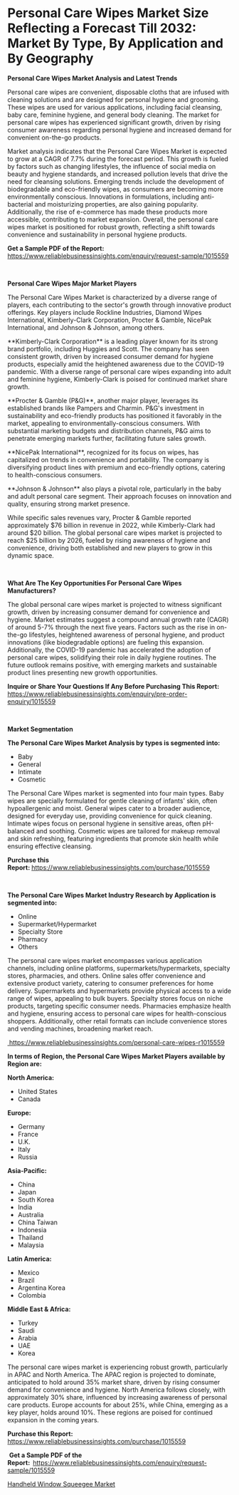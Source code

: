 <p><h1>Personal Care Wipes Market Size Reflecting a Forecast Till 2032: Market By Type, By Application and By Geography</h1></p><p><strong>Personal Care Wipes Market Analysis and Latest Trends</strong></p>
<p><p>Personal care wipes are convenient, disposable cloths that are infused with cleaning solutions and are designed for personal hygiene and grooming. These wipes are used for various applications, including facial cleansing, baby care, feminine hygiene, and general body cleaning. The market for personal care wipes has experienced significant growth, driven by rising consumer awareness regarding personal hygiene and increased demand for convenient on-the-go products.</p><p>Market analysis indicates that the Personal Care Wipes Market is expected to grow at a CAGR of 7.7% during the forecast period. This growth is fueled by factors such as changing lifestyles, the influence of social media on beauty and hygiene standards, and increased pollution levels that drive the need for cleansing solutions. Emerging trends include the development of biodegradable and eco-friendly wipes, as consumers are becoming more environmentally conscious. Innovations in formulations, including anti-bacterial and moisturizing properties, are also gaining popularity. Additionally, the rise of e-commerce has made these products more accessible, contributing to market expansion. Overall, the personal care wipes market is positioned for robust growth, reflecting a shift towards convenience and sustainability in personal hygiene products.</p></p>
<p><strong>Get a Sample PDF of the Report:&nbsp;</strong> <a href="https://www.reliablebusinessinsights.com/enquiry/request-sample/1015559?utm_campaign=3439&utm_medium=2&utm_source=Github&utm_content=ia&utm_term=04042025&utm_id=personal-care-wipes">https://www.reliablebusinessinsights.com/enquiry/request-sample/1015559</a></p>
<p>&nbsp;</p>
<p><strong>Personal Care Wipes Major Market Players</strong></p>
<p><p>The Personal Care Wipes Market is characterized by a diverse range of players, each contributing to the sector's growth through innovative product offerings. Key players include Rockline Industries, Diamond Wipes International, Kimberly-Clark Corporation, Procter & Gamble, NicePak International, and Johnson & Johnson, among others.</p><p>**Kimberly-Clark Corporation** is a leading player known for its strong brand portfolio, including Huggies and Scott. The company has seen consistent growth, driven by increased consumer demand for hygiene products, especially amid the heightened awareness due to the COVID-19 pandemic. With a diverse range of personal care wipes expanding into adult and feminine hygiene, Kimberly-Clark is poised for continued market share growth.</p><p>**Procter & Gamble (P&G)**, another major player, leverages its established brands like Pampers and Charmin. P&G's investment in sustainability and eco-friendly products has positioned it favorably in the market, appealing to environmentally-conscious consumers. With substantial marketing budgets and distribution channels, P&G aims to penetrate emerging markets further, facilitating future sales growth.</p><p>**NicePak International**, recognized for its focus on wipes, has capitalized on trends in convenience and portability. The company is diversifying product lines with premium and eco-friendly options, catering to health-conscious consumers. </p><p>**Johnson & Johnson** also plays a pivotal role, particularly in the baby and adult personal care segment. Their approach focuses on innovation and quality, ensuring strong market presence. </p><p>While specific sales revenues vary, Procter & Gamble reported approximately $76 billion in revenue in 2022, while Kimberly-Clark had around $20 billion. The global personal care wipes market is projected to reach $25 billion by 2026, fueled by rising awareness of hygiene and convenience, driving both established and new players to grow in this dynamic space.</p></p>
<p>&nbsp;</p>
<p><strong>What Are The Key Opportunities For Personal Care Wipes Manufacturers?</strong></p>
<p><p>The global personal care wipes market is projected to witness significant growth, driven by increasing consumer demand for convenience and hygiene. Market estimates suggest a compound annual growth rate (CAGR) of around 5-7% through the next five years. Factors such as the rise in on-the-go lifestyles, heightened awareness of personal hygiene, and product innovations (like biodegradable options) are fueling this expansion. Additionally, the COVID-19 pandemic has accelerated the adoption of personal care wipes, solidifying their role in daily hygiene routines. The future outlook remains positive, with emerging markets and sustainable product lines presenting new growth opportunities.</p></p>
<p><strong>Inquire or Share Your Questions If Any Before Purchasing This Report:</strong> <a href="https://www.reliablebusinessinsights.com/enquiry/pre-order-enquiry/1015559?utm_campaign=3439&utm_medium=2&utm_source=Github&utm_content=ia&utm_term=04042025&utm_id=personal-care-wipes">https://www.reliablebusinessinsights.com/enquiry/pre-order-enquiry/1015559</a></p>
<p>&nbsp;</p>
<p><strong>Market Segmentation</strong></p>
<p><strong>The Personal Care Wipes Market Analysis by types is segmented into:</strong></p>
<p><ul><li>Baby</li><li>General</li><li>Intimate</li><li>Cosmetic</li></ul></p>
<p><p>The Personal Care Wipes market is segmented into four main types. Baby wipes are specially formulated for gentle cleaning of infants' skin, often hypoallergenic and moist. General wipes cater to a broader audience, designed for everyday use, providing convenience for quick cleaning. Intimate wipes focus on personal hygiene in sensitive areas, often pH-balanced and soothing. Cosmetic wipes are tailored for makeup removal and skin refreshing, featuring ingredients that promote skin health while ensuring effective cleansing.</p></p>
<p><strong>Purchase this Report:&nbsp;</strong><a href="https://www.reliablebusinessinsights.com/purchase/1015559?utm_campaign=3439&utm_medium=2&utm_source=Github&utm_content=ia&utm_term=04042025&utm_id=personal-care-wipes">https://www.reliablebusinessinsights.com/purchase/1015559</a></p>
<p>&nbsp;</p>
<p><strong>The Personal Care Wipes Market Industry Research by Application is segmented into:</strong></p>
<p><ul><li>Online</li><li>Supermarket/Hypermarket</li><li>Specialty Store</li><li>Pharmacy</li><li>Others</li></ul></p>
<p><p>The personal care wipes market encompasses various application channels, including online platforms, supermarkets/hypermarkets, specialty stores, pharmacies, and others. Online sales offer convenience and extensive product variety, catering to consumer preferences for home delivery. Supermarkets and hypermarkets provide physical access to a wide range of wipes, appealing to bulk buyers. Specialty stores focus on niche products, targeting specific consumer needs. Pharmacies emphasize health and hygiene, ensuring access to personal care wipes for health-conscious shoppers. Additionally, other retail formats can include convenience stores and vending machines, broadening market reach.</p></p>
<p><a href="https://www.reliablebusinessinsights.com/personal-care-wipes-r1015559?utm_campaign=3439&utm_medium=2&utm_source=Github&utm_content=ia&utm_term=04042025&utm_id=personal-care-wipes">&nbsp;https://www.reliablebusinessinsights.com/personal-care-wipes-r1015559</a></p>
<p><strong>In terms of Region, the Personal Care Wipes Market Players available by Region are:</strong></p>
<p>
    <p> <strong> North America: </strong>
        <ul>
            <li>United States</li>
            <li>Canada</li>
        </ul>
        </p> 
    <p> <strong> Europe: </strong>
        <ul>
            <li>Germany</li>
            <li>France</li>
            <li>U.K.</li>
            <li>Italy</li>
            <li>Russia</li>
        </ul>
        </p> 
    <p> <strong> Asia-Pacific: </strong>
        <ul>
            <li>China</li>
            <li>Japan</li>
            <li>South Korea</li>
            <li>India</li>
            <li>Australia</li>
            <li>China Taiwan</li>
            <li>Indonesia</li>
            <li>Thailand</li>
            <li>Malaysia</li>
        </ul>
        </p> 
    <p> <strong> Latin America: </strong>
        <ul>
            <li>Mexico</li>
            <li>Brazil</li>
            <li>Argentina Korea</li>
            <li>Colombia</li>
        </ul>
        </p> 
    <p> <strong> Middle East & Africa: </strong>
        <ul>
            <li>Turkey</li>
            <li>Saudi</li>
            <li>Arabia</li>
            <li>UAE</li>
            <li>Korea</li>
        </ul>
    </p>
    </p>
<p><p>The personal care wipes market is experiencing robust growth, particularly in APAC and North America. The APAC region is projected to dominate, anticipated to hold around 35% market share, driven by rising consumer demand for convenience and hygiene. North America follows closely, with approximately 30% share, influenced by increasing awareness of personal care products. Europe accounts for about 25%, while China, emerging as a key player, holds around 10%. These regions are poised for continued expansion in the coming years.</p></p>
<p><strong>Purchase this Report: </strong><a href="https://www.reliablebusinessinsights.com/purchase/1015559?utm_campaign=3439&utm_medium=2&utm_source=Github&utm_content=ia&utm_term=04042025&utm_id=personal-care-wipes">https://www.reliablebusinessinsights.com/purchase/1015559</a></p>
<p>&nbsp;<strong>Get a Sample PDF of the Report:&nbsp;&nbsp;</strong><a href="https://www.reliablebusinessinsights.com/enquiry/request-sample/1015559?utm_campaign=3439&utm_medium=2&utm_source=Github&utm_content=ia&utm_term=04042025&utm_id=personal-care-wipes">https://www.reliablebusinessinsights.com/enquiry/request-sample/1015559</a></p>
<p><strong></strong></p>
<p><p><a href="https://github.com/cachuhashieb/Market-Research-Report-List-1/blob/main/handheld-window-squeegee-market.md?utm_campaign=3439&utm_medium=2&utm_source=Github&utm_content=ia&utm_term=04042025&utm_id=personal-care-wipes">Handheld Window Squeegee Market</a></p></p>